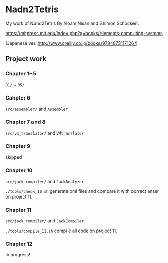 # Nadn2Tetris
My work of Nand2Tetris By Noam Nisan and Shimon Schocken. 

https://mitpress.mit.edu/index.php?q=books/elements-computing-systems

(Japanese ver. http://www.oreilly.co.jp/books/9784873117126/)

## Project work

### Chapter 1~5

`01/` ~ `05/`

### Cahpter 6

`src/assembler/` and `Assembler`

### Chapter 7 and 8

`src/vm_translator/` and `VMtranslator`

### Chapter 9

skipped

### Chapter 10

`src/jack_compiler/` and `JackAnalyzer`

`./tools/check_10.sh` generate xml files and compare it with correct anser on project 11.

### Chapter 11

`src/jack_compiler/` and `JackCompiler`

`./tools/compile_11.sh` compile all code on project 11.

### Chapter 12

In progress!
